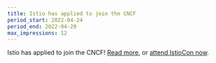 ```yaml
---
title: Istio has applied to join the CNCF
period_start: 2022-04-24
period_end: 2022-04-29
max_impressions: 12
---
```


Istio has applied to join the CNCF! [Read more](/pt-br/blog/2022/istio-has-applied-to-join-the-cncf/), or [attend IstioCon now](https://events.istio.io/istiocon-2022/).
